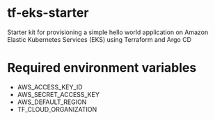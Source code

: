 # tf-eks-starter
Starter kit for provisioning a simple hello world application on Amazon Elastic Kubernetes Services (EKS) using Terraform and Argo CD

# Required environment variables

* AWS_ACCESS_KEY_ID
* AWS_SECRET_ACCESS_KEY
* AWS_DEFAULT_REGION
* TF_CLOUD_ORGANIZATION
